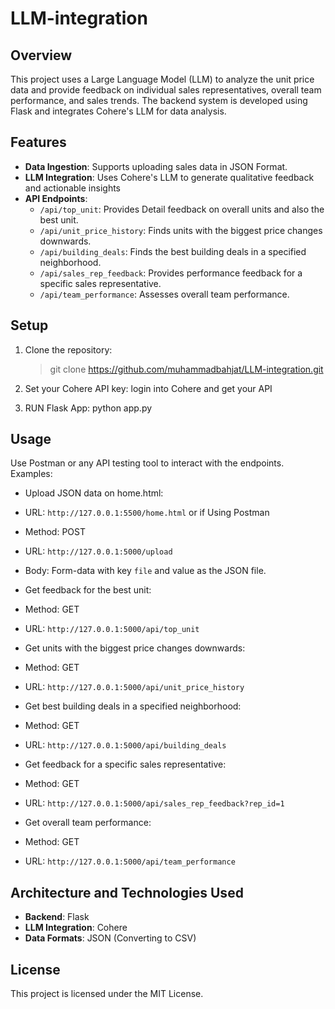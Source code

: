﻿# LLM-integration

## Overview

This project uses a Large Language Model (LLM) to analyze the unit price data and provide feedback on individual sales representatives, overall team performance, and sales trends. The backend system is developed using Flask and integrates Cohere's LLM for data analysis.

## Features

- **Data Ingestion**: Supports uploading sales data in JSON Format.
- **LLM Integration**: Uses Cohere's LLM to generate qualitative feedback and actionable insights 
- **API Endpoints**:
  - `/api/top_unit`: Provides Detail feedback on overall units and also the best unit.
  - `/api/unit_price_history`: Finds units with the biggest price changes downwards.
  - `/api/building_deals`: Finds the best building deals in a specified neighborhood.
  - `/api/sales_rep_feedback`: Provides performance feedback for a specific sales representative.
  - `/api/team_performance`: Assesses overall team performance.

## Setup

1. Clone the repository:
    > git clone https://github.com/muhammadbahjat/LLM-integration.git

2. Set your Cohere API key:
    login into Cohere and get your API 

3. RUN Flask App:
    python app.py




## Usage

Use Postman or any API testing tool to interact with the endpoints. Examples:
- Upload JSON data on home.html:
- URL: `http://127.0.0.1:5500/home.html` or if Using Postman
- Method: POST

- URL: `http://127.0.0.1:5000/upload`
- Body: Form-data with key `file` and value as the JSON file.

- Get feedback for the best unit:
- Method: GET
- URL: `http://127.0.0.1:5000/api/top_unit`

- Get units with the biggest price changes downwards:
- Method: GET
- URL: `http://127.0.0.1:5000/api/unit_price_history`

- Get best building deals in a specified neighborhood:
- Method: GET
- URL: `http://127.0.0.1:5000/api/building_deals`

- Get feedback for a specific sales representative:
- Method: GET
- URL: `http://127.0.0.1:5000/api/sales_rep_feedback?rep_id=1`

- Get overall team performance:
- Method: GET
- URL: `http://127.0.0.1:5000/api/team_performance`

## Architecture and Technologies Used

- **Backend**: Flask
- **LLM Integration**: Cohere
- **Data Formats**: JSON (Converting to CSV)

## License

This project is licensed under the MIT License.
